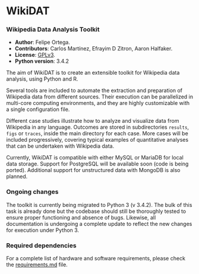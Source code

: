 WikiDAT
=======

### Wikipedia Data Analysis Toolkit

+ **Author**: Felipe Ortega.
+ **Contributors**: Carlos Martínez, Efrayim D Zitron, Aaron Halfaker.
+ **License**: [GPLv3](http://www.gnu.org/licenses/gpl.txt).
+ **Python version**: 3.4.2

The aim of WikiDAT is to create an extensible toolkit for Wikipedia data 
analysis, using Python and R.

Several tools are included to automate the extraction and preparation of 
Wikipedia data from different sources. Their execution can be parallelized in 
multi-core computing environments, and they are highly customizable with a 
single configuration file.

Different case studies illustrate how to analyze and visualize data from 
Wikipedia in any language. Outcomes are stored in subdirectories `results`, 
`figs` or `traces`, inside the main directory for each case. More cases will 
be included progressively, covering typical examples of quantitative analyses 
that can be undertaken with Wikipedia data.

Currently, WikiDAT is compatible with either MySQL or MariaDB for local
data storage. Support for PostgreSQL will be available soon (code is being 
ported). Additional support for unstructured data with MongoDB is also 
planned.

### Ongoing changes

The toolkit is currently being migrated to Python 3 (v 3.4.2). The bulk of this
task is already done but the codebase should still be thoroughly tested to
ensure proper functioning and absence of bugs. Likewise, all documentation
is undergoing a complete update to reflect the new changes for execution under
Python 3.

### Required dependencies

For a complete list of hardware and software requirements, please check the 
[requirements.md](https://github.com/glimmerphoenix/WikiDAT/blob/master/requirements.md)
file.
